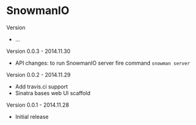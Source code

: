 # SnowmanIO

Version
- ...

Version 0.0.3 - 2014.11.30
- API changes: to run SnowmanIO server fire command `snowman server`

Version 0.0.2 - 2014.11.29
- Add travis.ci support
- Sinatra bases web UI scaffold

Version 0.0.1 - 2014.11.28
- Initial release
